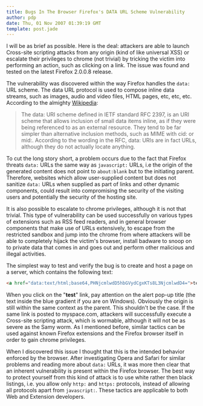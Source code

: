 ```yaml
---
title: Bugs In The Browser Firefox's DATA URL Scheme Vulnerability
author: pdp
date: Thu, 01 Nov 2007 01:39:19 GMT
template: post.jade
---
```


I will be as brief as possible. Here is the deal: attackers are able to launch Cross-site scripting attacks from any origin (kind of like universal XSS) or escalate their privileges to chrome (not trivial) by tricking the victim into performing an action, such as clicking on a link. The issue was found and tested on the latest Firefox 2.0.0.8 release.

The vulnerability was discovered within the way Firefox handles the `data:` URL scheme. The data URL protocol is used to compose inline data streams, such as images, audio and video files, HTML pages, etc, etc, etc. According to the almighty [Wikipedia](http://en.wikipedia.org/wiki/Data:_URI_scheme):

> The data: URI scheme defined in IETF standard RFC 2397, is an URI scheme that allows inclusion of small data items inline, as if they were being referenced to as an external resource. They tend to be far simpler than alternative inclusion methods, such as MIME with cid: or mid:. According to the wording in the RFC, data: URIs are in fact URLs, although they do not actually locate anything.

To cut the long story short, a problem occurs due to the fact that Firefox threats `data:` URLs the same way as `javascript:` URLs, i.e the origin of the generated content does not point to `about:blank` but to the initiating parent. Therefore, websites which allow user-supplied content but does not sanitize `data:` URLs when supplied as part of links and other dynamic components, could result into compromising the security of the visiting users and potentially the security of the hosting site.

It is also possible to escalate to chrome privileges, although it is not that trivial. This type of vulnerability can be used successfully on various types of extensions such as RSS feed readers, and in general browser components that make use of URLs extensively, to escape from the restricted sandbox and jump into the chrome from where attackers will be able to completely hijack the victim's browser, install badware to snoop on to private data that comes in and goes out and perform other malicious and illegal activities.

The simplest way to test and verify the bug is to create and host a page on a server, which contains the following text:

```html
<a href="data:text/html;base64,PHNjcmlwdD5hbGVydCgxKTs8L3NjcmlwdD4=">test</a>
```

When you click on the "**test**" link, pay attention on the alert pop-up title (the text inside the blue gradient if you are on Windows). Obviously the origin is still within the same context as the parent. This shouldn't be the case. If the same link is posted to myspace.com, attackers will successfully execute a Cross-site scripting attack, which is wormable, although it will not be as severe as the Samy worm. As I mentioned before, similar tactics can be used against known Firefox extensions and the Firefox browser itself in order to gain chrome privileges.

When I discovered this issue I thought that this is the intended behavior enforced by the browser. After investigating Opera and Safari for similar problems and reading more about `data:` URLs, it was more then clear that an inherent vulnerability is present within the Firefox browser. The best way to protect yourself from this kind of attack is to use white rather then black listings, i.e. you allow only `http:` and `https:` protocols, instead of allowing all protocols apart from `javascript:`. These tactics are applicable to both Web and Extension developers.
